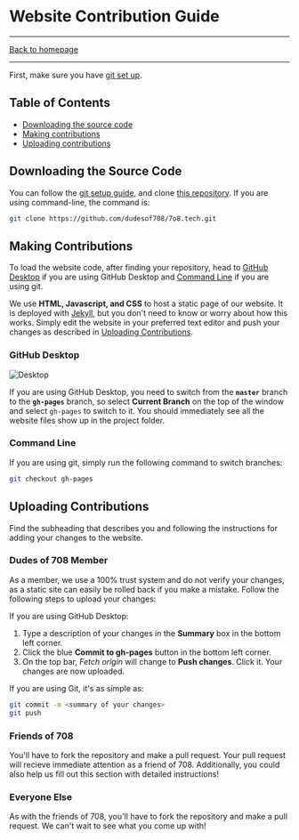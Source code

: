 # Website Contribution Guide

-----

[Back to homepage](..)

-----

First, make sure you have [git set up](../software/git).

## Table of Contents

* [Downloading the source code](#downloading-the-source-code)
* [Making contributions](#making-contributions)
* [Uploading contributions](#uploading-contributions)

## Downloading the Source Code

You can follow the [git setup guide](../software/git), and clone [this repository](https://github.com/dudesof708/7o8.tech). If you are using command-line, the command is:

```bash
git clone https://github.com/dudesof708/7o8.tech.git
```

## Making Contributions

To load the website code, after finding your repository, head to [GitHub Desktop](#github-desktop) if you are using GitHub Desktop and [Command Line](#command-line) if you are using git.

We use **HTML, Javascript, and CSS** to host a static page of our website. It is deployed with [Jekyll](https://jekyllrb.com/), but you don't need to know or worry about how this works. Simply edit the website in your preferred text editor and push your changes as described in [Uploading Contributions](#uploading-contributions).

### GitHub Desktop

![Desktop](https://i.imgur.com/CLFORNd.png)

If you are using GitHub Desktop, you need to switch from the **`master`** branch to the **`gh-pages`** branch, so select **Current Branch** on the top of the window and select `gh-pages` to switch to it. You should immediately see all the website files show up in the project folder.

### Command Line

If you are using git, simply run the following command to switch branches:

```bash
git checkout gh-pages
```

## Uploading Contributions

Find the subheading that describes you and following the instructions for adding your changes to the website.

### Dudes of 708 Member

As a member, we use a 100% trust system and do not verify your changes, as a static site can easily be rolled back if you make a mistake. Follow the following steps to upload your changes:

If you are using GitHub Desktop:

1. Type a description of your changes in the **Summary** box in the bottom left corner.
2. Click the blue **Commit to gh-pages** button in the bottom left corner.
3. On the top bar, *Fetch origin* will change to **Push changes**. Click it. Your changes are now uploaded.

If you are using Git, it's as simple as:

```bash
git commit -m <summary of your changes>
git push
```

### Friends of 708

You'll have to fork the repository and make a pull request. Your pull request will recieve immediate attention as a friend of 708. Additionally, you could also help us fill out this section with detailed instructions!

### Everyone Else

As with the friends of 708, you'll have to fork the repository and make a pull request. We can't wait to see what you come up with!

